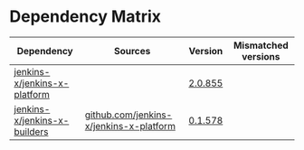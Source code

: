 # Dependency Matrix

Dependency | Sources | Version | Mismatched versions
---------- | ------- | ------- | -------------------
[jenkins-x/jenkins-x-platform](https://github.com/jenkins-x/jenkins-x-platform) |  | [2.0.855](https://github.com/jenkins-x/jenkins-x-platform/releases/tag/v2.0.855) | 
[jenkins-x/jenkins-x-builders](https://github.com/jenkins-x/jenkins-x-builders) | [github.com/jenkins-x/jenkins-x-platform](https://github.com/jenkins-x/jenkins-x-platform) | [0.1.578](https://github.com/jenkins-x/jenkins-x-builders/releases/tag/v0.1.578) | 

